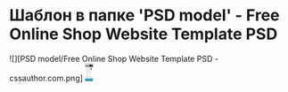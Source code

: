 # Шаблон в папке 'PSD model' - Free Online Shop Website Template PSD
![][PSD model/Free Online Shop Website Template PSD - cssauthor.com.png]
<img src="PSD model/Free Online Shop Website Template PSD - cssauthor.com.png" height="32"/>
